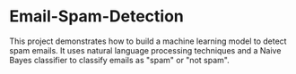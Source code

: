 # Email-Spam-Detection
This project demonstrates how to build a machine learning model to detect spam emails. It uses natural language processing techniques and a Naive Bayes classifier to classify emails as "spam" or "not spam".
